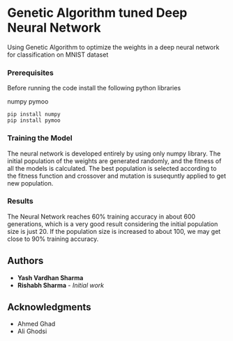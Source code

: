 # Genetic Algorithm tuned Deep Neural Network

Using Genetic Algorithm to optimize the weights in a deep neural network for classification on MNIST dataset

### Prerequisites

Before running the code install the following python libraries

numpy
pymoo

```
pip install numpy
pip install pymoo

```

### Training the Model

The neural network is developed entirely by using only numpy library. The initial population of the weights are generated randomly, and the fitness of all the models is calculated. The best population is selected according to the fitness function and crossover and mutation is susequntly applied to get new population.


### Results

The Neural Network reaches 60% training accuracy in about 600 generations, which is a very good
result considering the initial population size is just 20.
If the population size is increased to about 100, we may get close to 90% training accuracy.

## Authors

* **Yash Vardhan Sharma** 
* **Rishabh Sharma** - *Initial work* 

## Acknowledgments

* Ahmed Ghad
* Ali Ghodsi
